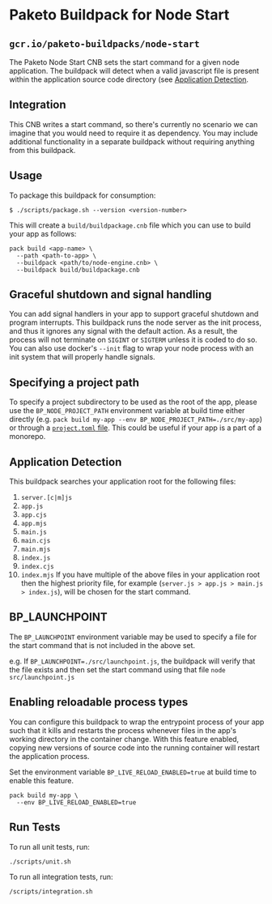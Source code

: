 # Paketo Buildpack for Node Start
## `gcr.io/paketo-buildpacks/node-start`

The Paketo Node Start CNB sets the start command for a given node application.
The buildpack will detect when a valid javascript file is present within the 
application source code directory (see [Application Detection](#application-detection).

## Integration

This CNB writes a start command, so there's currently no scenario we can
imagine that you would need to require it as dependency. You may include additional
functionality in a separate buildpack without requiring anything from this buildpack.

## Usage

To package this buildpack for consumption:

```shell
$ ./scripts/package.sh --version <version-number>
```

This will create a `build/buildpackage.cnb` file which you can use to build your app as follows:
```shell
pack build <app-name> \
  --path <path-to-app> \
  --buildpack <path/to/node-engine.cnb> \
  --buildpack build/buildpackage.cnb
```

## Graceful shutdown and signal handling

You can add signal handlers in your app to support graceful shutdown and
program interrupts. This buildpack runs the node server as the init process,
and thus it ignores any signal with the default action. As a result, the
process will not terminate on `SIGINT` or `SIGTERM` unless it is coded to do
so. You can also use docker's `--init` flag to wrap your node process with an
init system that will properly handle signals.

## Specifying a project path

To specify a project subdirectory to be used as the root of the app, please use
the `BP_NODE_PROJECT_PATH` environment variable at build time either directly
(e.g. `pack build my-app --env BP_NODE_PROJECT_PATH=./src/my-app`) or through a
[`project.toml` file](https://github.com/buildpacks/spec/blob/main/extensions/project-descriptor.md).
This could be useful if your app is a part of a monorepo.

## Application Detection

This buildpack searches your application root for the following files:
1. `server.[c|m]js`
1. `app.js`
1. `app.cjs`
1. `app.mjs`
1. `main.js`
1. `main.cjs`
1. `main.mjs`
1. `index.js`
1. `index.cjs`
1. `index.mjs`
If you have multiple of the above files in your application root then the
highest priority file, for example (`server.js > app.js > main.js > index.js`), will be
chosen for the start command.

## BP_LAUNCHPOINT

The `BP_LAUNCHPOINT` environment variable may be used to specify a file for the
start command that is not included in the above set.

e.g. If `BP_LAUNCHPOINT=./src/launchpoint.js`, the buildpack will verify that
the file exists and then set the start command using that file `node src/launchpoint.js`

## Enabling reloadable process types

You can configure this buildpack to wrap the entrypoint process of your app
such that it kills and restarts the process whenever files in the app's working
directory in the container change. With this feature enabled, copying new
versions of source code into the running container will restart the application process.

Set the environment variable `BP_LIVE_RELOAD_ENABLED=true` at build time to enable this feature.

```shell
pack build my-app \
  --env BP_LIVE_RELOAD_ENABLED=true
````

## Run Tests

To run all unit tests, run:
```shell
./scripts/unit.sh
```

To run all integration tests, run:
```shell
/scripts/integration.sh
```

